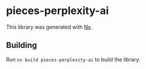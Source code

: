 # pieces-perplexity-ai

This library was generated with [Nx](https://nx.dev).

## Building

Run `nx build pieces-perplexity-ai` to build the library.
